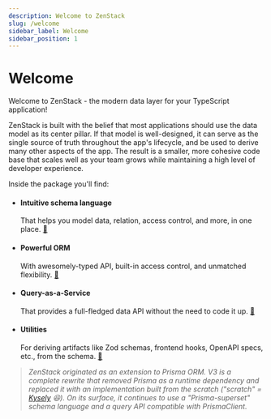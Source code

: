 ```yaml
---
description: Welcome to ZenStack
slug: /welcome
sidebar_label: Welcome
sidebar_position: 1
---
```


# Welcome

Welcome to ZenStack - the modern data layer for your TypeScript application!

ZenStack is built with the belief that most applications should use the data model as its center pillar. If that model is well-designed, it can serve as the single source of truth throughout the app's lifecycle, and be used to derive many other aspects of the app. The result is a smaller, more cohesive code base that scales well as your team grows while maintaining a high level of developer experience.

Inside the package you'll find:

- #### Intuitive schema language
  That helps you model data, relation, access control, and more, in one place. [🔗](./modeling/)

- #### Powerful ORM
  With awesomely-typed API, built-in access control, and unmatched flexibility. [🔗](./orm/)

- #### Query-as-a-Service
  That provides a full-fledged data API without the need to code it up. [🔗](./service/)

- #### Utilities
  For deriving artifacts like Zod schemas, frontend hooks, OpenAPI specs, etc., from the schema. [🔗](./category/utilities)

> *ZenStack originated as an extension to Prisma ORM. V3 is a complete rewrite that removed Prisma as a runtime dependency and replaced it with an implementation built from the scratch ("scratch" = [Kysely](https://kysely.dev/) 😆). On its surface, it continues to use a "Prisma-superset" schema language and a query API compatible with PrismaClient.*